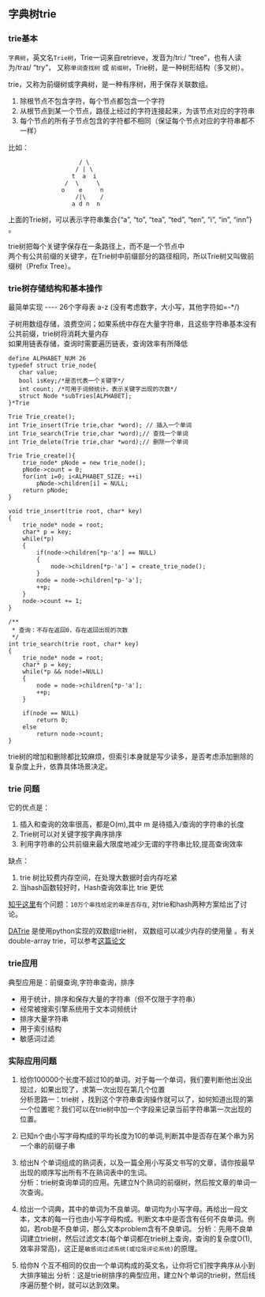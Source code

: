 

## 字典树trie

### trie基本

`字典树`，英文名`Trie树`，Trie一词来自retrieve，发音为/tri:/ “tree”，也有人读为/traɪ/ “try”，
又称`单词查找树` 或 `前缀树`，Trie树，是一种树形结构（多叉树）。

trie，又称为前缀树或字典树，是一种有序树，用于保存关联数组。

1. 除根节点不包含字符，每个节点都包含一个字符
2. 从根节点到某一个节点，路径上经过的字符连接起来，为该节点对应的字符串
3. 每个节点的所有子节点包含的字符都不相同（保证每个节点对应的字符串都不一样）

比如：

```
                    / \    
                   / | \
                  t  a  i                
                /  \     \
               o    e     n
                   /|\    /
                  a d n  n                
```

上面的Trie树，可以表示字符串集合{“a”, “to”, “tea”, “ted”, “ten”, “i”, “in”, “inn”} 。

trie树把每个关键字保存在一条路径上，而不是一个节点中  
两个有公共前缀的关键字，在Trie树中前缀部分的路径相同，所以Trie树又叫做前缀树（Prefix Tree）。  


### trie树存储结构和基本操作

最简单实现 ---- 26个字母表 a-z (没有考虑数字，大小写，其他字符如=-*/)

子树用数组存储，浪费空间；如果系统中存在大量字符串，且这些字符串基本没有公共前缀，trie树将消耗大量内存  
如果用链表存储，查询时需要遍历链表，查询效率有所降低  

```
define ALPHABET_NUM 26
typedef struct trie_node{
   char value;
   bool isKey;/*是否代表一个关键字*/
   int count; /*可用于词频统计，表示关键字出现的次数*/
   struct Node *subTries[ALPHABET];
}*Trie

Trie Trie_create();
int Trie_insert(Trie trie,char *word); // 插入一个单词
int Trie_search(Trie trie,char *word);// 查找一个单词
int Trie_delete(Trie trie,char *word);// 删除一个单词

Trie Trie_create(){
    trie_node* pNode = new trie_node();
    pNode->count = 0;
    for(int i=0; i<ALPHABET_SIZE; ++i)
        pNode->children[i] = NULL;
    return pNode;
}

void trie_insert(trie root, char* key)
{
    trie_node* node = root;
    char* p = key;
    while(*p)
    {
        if(node->children[*p-'a'] == NULL)
        {
            node->children[*p-'a'] = create_trie_node();
        }
        node = node->children[*p-'a'];
        ++p;
    }
    node->count += 1;
}

/**
 * 查询：不存在返回0，存在返回出现的次数
 */ 
int trie_search(trie root, char* key)
{
    trie_node* node = root;
    char* p = key;
    while(*p && node!=NULL)
    {
        node = node->children[*p-'a'];
        ++p;
    }
    
    if(node == NULL)
        return 0;
    else
        return node->count;
}

```

trie树的增加和删除都比较麻烦，但索引本身就是写少读多，是否考虑添加删除的复杂度上升，依靠具体场景决定。  


### trie 问题

它的优点是： 

1. 插入和查询的效率很高，都是O(m),其中 m 是待插入/查询的字符串的长度
2. Trie树可以对关键字按字典序排序  
3. 利用字符串的公共前缀来最大限度地减少无谓的字符串比较,提高查询效率

缺点：

1. trie 树比较费内存空间，在处理大数据时会内存吃紧
2. 当hash函数较好时，Hash查询效率比 trie 更优

[知乎这里](http://www.zhihu.com/question/27168319)有个问题：`10万个串找给定的串是否存在`, 对trie和hash两种方案给出了讨论。 


[DATrie](https://github.com/kmike/datrie) 是使用python实现的双数组trie树， 双数组可以减少内存的使用量  。有关 double-array trie，可以参考[这篇论文](http://linux.thai.net/~thep/datrie/datrie.html)
  

### trie应用

典型应用是：前缀查询,字符串查询，排序  
  
* 用于统计，排序和保存大量的字符串（但不仅限于字符串）  
* 经常被搜索引擎系统用于文本词频统计  
* 排序大量字符串   
* 用于索引结构  
* 敏感词过滤  

### 实际应用问题  

1. 给你100000个长度不超过10的单词。对于每一个单词，我们要判断他出没出现过，如果出现了，求第一次出现在第几个位置  
分析思路一：trie树 ，找到这个字符串查询操作就可以了，如何知道出现的第一个位置呢？我们可以在trie树中加一个字段来记录当前字符串第一次出现的位置。  

2. 已知n个由小写字母构成的平均长度为10的单词,判断其中是否存在某个串为另一个串的前缀子串 
  
3. 给出N 个单词组成的熟词表，以及一篇全用小写英文书写的文章，请你按最早出现的顺序写出所有不在熟词表中的生词。  
分析：trie树查询单词的应用。先建立N个熟词的前缀树，然后按文章的单词一次查询。  
  
4. 给出一个词典，其中的单词为不良单词。单词均为小写字母。再给出一段文本，文本的每一行也由小写字母构成。判断文本中是否含有任何不良单词。例如，若rob是不良单词，那么文本problem含有不良单词。
分析：先用不良单词建立trie树，然后过滤文本(每个单词都在trie树上查询，查询的复杂度O(1),效率非常高)，这正是`敏感词过滤系统(或垃圾评论系统)`的原理。  
  
5. 给你N 个互不相同的仅由一个单词构成的英文名，让你将它们按字典序从小到大排序输出
分析：这是trie树排序的典型应用，建立N个单词的trie树，然后线序遍历整个树，就可以达到效果。  

